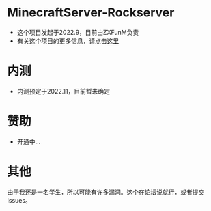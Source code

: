 # MinecraftServer-Rockserver
- 这个项目发起于2022.9，目前由ZXFunM负责
- 有关这个项目的更多信息，请点击[这里](https://brcraft.top/mc/)
# 内测
- 内测预定于2022.11，目前暂未确定
# 赞助
- 开通中...
# 其他
由于我还是一名学生，所以可能有许多漏洞。这个在论坛说就行，或者提交Issues。

